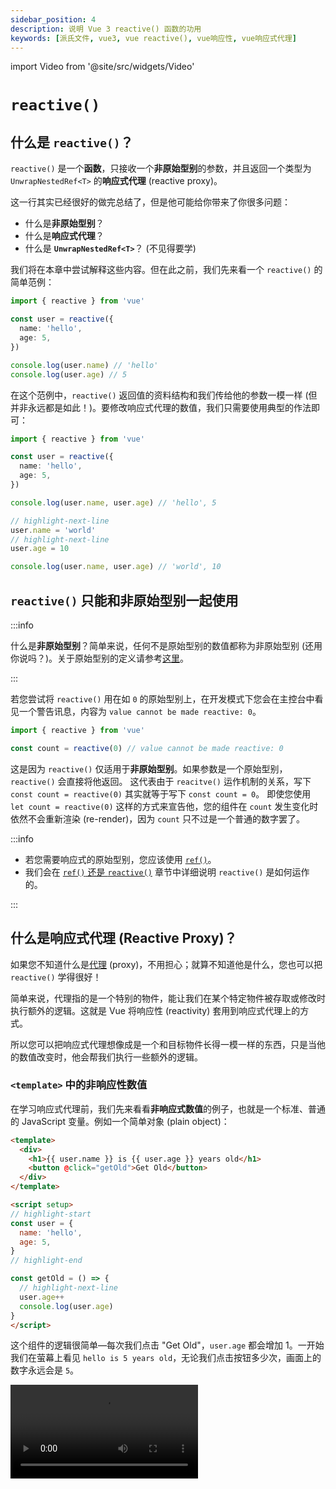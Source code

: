 ```yaml
---
sidebar_position: 4
description: 说明 Vue 3 reactive() 函数的功用
keywords: [派氏文件, vue3, vue reactive(), vue响应性, vue响应式代理]
---
```


import Video from '@site/src/widgets/Video'

# `reactive()`

## 什么是 `reactive()`？

`reactive()` 是一个**函数**，只接收一个**非原始型别**的参数，并且返回一个类型为 `UnwrapNestedRef<T>` 的**响应式代理** (reactive proxy)。

这一行其实已经很好的做完总结了，但是他可能给你带来了你很多问题：

- 什么是**非原始型别**？
- 什么是**响应式代理**？
- 什么是 **`UnwrapNestedRef<T>`**？ (不见得要学)

我们将在本章中尝试解释这些内容。但在此之前，我们先来看一个 `reactive()` 的简单范例：

```ts showLineNumbers
import { reactive } from 'vue'

const user = reactive({
  name: 'hello',
  age: 5,
})

console.log(user.name) // 'hello'
console.log(user.age) // 5
```

在这个范例中，`reactive()` 返回值的资料结构和我们传给他的参数一模一样 (但并非永远都是如此！)。要修改响应式代理的数值，我们只需要使用典型的作法即可：

```ts showLineNumbers
import { reactive } from 'vue'

const user = reactive({
  name: 'hello',
  age: 5,
})

console.log(user.name, user.age) // 'hello', 5

// highlight-next-line
user.name = 'world'
// highlight-next-line
user.age = 10

console.log(user.name, user.age) // 'world', 10
```

## `reactive()` 只能和非原始型别一起使用

:::info

什么是**非原始型别**？简单来说，任何不是原始型别的数值都称为非原始型别 (还用你说吗？)。关于原始型别的定义请参考[这里](https://developer.mozilla.org/en-US/docs/Glossary/Primitive)。

:::

若您尝试将 `reactive()` 用在如 `0` 的原始型别上，在开发模式下您会在主控台中看见一个警告讯息，内容为 `value cannot be made reactive: 0`。

```ts showLineNumbers
import { reactive } from 'vue'

const count = reactive(0) // value cannot be made reactive: 0
```

这是因为 `reactive()` 仅适用于**非原始型别**。如果参数是一个原始型别，`reactive()` 会直接将他返回。
这代表由于 `reacitve()` 运作机制的关系，写下 `const count = reactive(0)` 其实就等于写下 `const count = 0`。
即使您使用 `let count = reactive(0)` 这样的方式来宣告他，您的组件在 `count` 发生变化时依然不会重新渲染 (re-render)，因为 `count` 只不过是一个普通的数字罢了。

:::info

- 若您需要响应式的原始型别，您应该使用 [`ref()`](./ref-and-ref#什么是-ref)。
- 我们会在 [`ref()` 还是 `reactive()`](./ref-or-reactive#reactive-的运作原理) 章节中详细说明 `reactive()` 是如何运作的。

:::

## 什么是响应式代理 (Reactive Proxy)？

如果您不知道什么是[代理](https://developer.mozilla.org/en-US/docs/Web/JavaScript/Reference/Global_Objects/Proxy) (proxy)，不用担心；就算不知道他是什么，您也可以把 `reactive()` 学得很好！

简单来说，代理指的是一个特别的物件，能让我们在某个特定物件被存取或修改时执行额外的逻辑。这就是 Vue 将响应性 (reactivity) 套用到响应式代理上的方式。

所以您可以把响应式代理想像成是一个和目标物件长得一模一样的东西，只是当他的数值改变时，他会帮我们执行一些额外的逻辑。

### `<template>` 中的非响应性数值

在学习响应式代理前，我们先来看看**非响应式数值**的例子，也就是一个标准、普通的 JavaScript 变量。例如一个简单对象 (plain object)：

```html title="非响应式数值" showLineNumbers
<template>
  <div>
    <h1>{{ user.name }} is {{ user.age }} years old</h1>
    <button @click="getOld">Get Old</button>
  </div>
</template>

<script setup>
// highlight-start
const user = {
  name: 'hello',
  age: 5,
}
// highlight-end

const getOld = () => {
  // highlight-next-line
  user.age++
  console.log(user.age)
}
</script>
```

这个组件的逻辑很简单—每次我们点击 "Get Old"，`user.age` 都会增加 1。一开始我们在萤幕上看见 `hello is 5 years old`，无论我们点击按钮多少次，画面上的数字永远会是 `5`。

<Video src="/video/vue3/reactive_non-reactive-value.mov" />

发生这种情况的原因是 `user` 不是一个使用 `ref()` 或 `reactive()` 宣告出来的响应式数值。由于它是一个非响应式数值，我们的组件根本不在乎他发生了什么变化。即使 `user.age` 的数值的确改变了，我们的组件还是没有重新渲染。


### `<template>` 中的响应式代理

现在我们来看看**响应式代理**的例子：

```html title="响应式代理" showLineNumbers
<template>
  <div>
    <h1>{{ user.name }} is {{ user.age }} years old</h1>
    <button @click="getOld">Get Old</button>
  </div>
</template>

<script setup>
import { reactive } from 'vue'

// highlight-start
const user = reactive({
  name: 'hello',
  age: 5,
})
// highlight-end

const getOld = () => {
  // highlight-next-line
  user.age++
  console.log(user.age)
}
</script>
```

这个组件和上面那个几乎一样，唯一的差别是我们现在使用 `reactive()` 来宣告 `user`。随意点击按钮几次，您会发现组件终于按照预期的重新渲染了。

<Video src="/video/vue3/reactive_reactive-proxy.mov" />

为什么使用 `reactive()` 就会产生这样的差别呢？原因是 Vue 的组件被设计成在预设情况下，只有在**响应式代理**或是 **`Ref<T>`** 的数值发生变化时，才会重新渲染。所以只要我们没有使用 `reactive()` 或 `ref()` 来宣告 `user`，我们的组件就不会在他发生变化时重新渲染，因为 `user` 既不是响应式代理，也不是 `Ref<T>`。

### 同时使用响应式和非响应式数值

请注意，这并不代表非响应性数值的改变永远不会被呈现在画面上。我们来看看下面这个例子：

```html title="同时使用响应式和非响应式数值" showLineNumbers
<template>
  <div>
    <h1>{{ cat.name }} is {{ dog.age }} years old</h1>
    <button @click="changeName">Change Name</button>
    <button @click="getOld">Get Old</button>
  </div>
</template>

<script setup>
import { reactive } from 'vue'

// highlight-start
const cat = reactive({
  name: 'hello',
})
// highlight-end

const changeName = () => {
  // highlight-next-line
  cat.name += 'o'
}

// highlight-start
const dog = {
  age: 5,
}
// highlight-end

const getOld = () => {
  // highlight-next-line
  dog.age++
}
</script>
```

在这个范例中，我们同时使用了响应式和非响应式数值。他的逻辑很简单—点击 "Change Name" 会在 `cat.name` 的后面加上一个 `o`，而点击 "Get Old" 会使得 `dog.age` 增加 1。

我们在这里将 `cat` 宣告为响应式代理，`dog` 则是被宣告为非响应式数值。我们知道 `cat` 的改变会导致组件重新渲染，而 `dog` 的改变则不会，因为 `cat` 是一个响应式代理的缘故。

一开始我们随意点击 "Change Name" 几次，每次点击组件都会重新渲染，画面上的 `hello` 会随着每次的点击逐次增加一个 `o`。

<Video src="/video/vue3/reactive_both-0.mov" />

接下来我们点击 "Get Old" 几次，这次组件并没有重新渲染。这在我们的预料之内，因为 `dog` 既不是响应式代理也不是 `Ref<T>`。

<Video src="/video/vue3/reactive_both-1.mov" />

接着我们回头点击 "Change Name" 一次，奇怪的事就发生了—画面上的 `5` 竟然改变了！

<Video src="/video/vue3/reactive_both-2.mov" />

很让人困惑对吧？这背后的祕密是：

- 当我们点击 "Get Old" 时，`dog.age` 的数值的确改变了，只是这个变化并没有被反应在画面上，因为组件并没有重新渲染。
- 当我们点击 "Change Name" 时，`cat.name` 发生了变化；因为 `cat` 是一个响应式代理，组件便会随着这个变化而重新渲染，于是他就从 `<script>` 中抓取变量最新的状态，并将他们显示在画面上。

因此在使用 Vue 3 时，你应该**极力避免在 `<template>` 中混用响应式和非响应式数值**，因为这样的写法更容易导致 bug 的出现。知道何时该将变量宣告为响应式是很重要的，一个简单的判断基准是：

- 如果这个数值**会发生变化**，而且**使用者必须观察到他的变化**，那么就使用 `ref()` 或是 `reactive()` 来将他宣告成响应式数值。
- 否则就不要将他宣告成响应式数值。

## 响应式代理的响应性

### 解构赋值 (Destructing Assignment) 会破坏响应性吗？

开发人员常犯的一个错误是，他们将原始型别属性从响应式代理中取出，将他们分配给一些变量，并认为他们仍然具有响应性。这种情况最常发生在解构赋值上面：

```ts showLineNumbers
import { reactive } from 'vue'

const user = reactive({
  child: {
    name: 'hello',
  },
})

// highlight-next-line
const { child } = user

console.log(user.child.name, child.name) // 'hello', 'hello'

// highlight-next-line
child.name = 'world'

console.log(user.child.name, child.name) // 'world', 'world'
```

这个范例展示了一个常见的误解，即所有我们从响应式代理身上拿到的数值都会「连接」到源头，实际上并非如此！例如：

```ts showLineNumbers
import { reactive } from 'vue'

const user = reactive({
  name: 'hello',
  age: 5,
})

// highlight-next-line
const { name: myName, age: myAge } = user

console.log(user.name, myName) // 'hello', 'hello'
console.log(user.age, myAge) // 5, 5
```

我们心想「好，现在 `myName` 和 `myAge` 一定和 `user` 连接在一起了」，接着便去修改 `user.name` 和 `user.age` 的数值：

```ts showLineNumbers
import { reactive } from 'vue'

const user = reactive({
  name: 'hello',
  age: 5,
})

const { name: myName, age: myAge } = user

console.log(user.name, myName) // 'hello', 'hello'
console.log(user.age, myAge) // 5, 5

// highlight-next-line
user.name = 'world'
// highlight-next-line
user.age = 10

console.log(user.name, myName) // 'world', 'hello'
console.log(user.age, myAge) // 10, 5
```

如您所见，我们对 `user` 所造成的改动完全没有影响到 `myName` 和 `myAge` (反之亦然)。

为什么在第一个范例中，修改 `child.name` 的确影响到了 `user.child`，但同样的情况却无法在第二个范例中被观察到呢？

_这是我们在 `reactive()` 身上使用解构赋值所导致的问题吗？_

这么说不太对。即便我们把它写成 `const myName = user.name`，同样的情况还是会发生 (因为那正是解构赋值所做的事情)，所以把问题都推到解构赋值身上是不正确的。

答案其实很间单。我们需只要复习一下变量在 JavaScript 中运作的方式，您马上就会了解其中的原因了！

在 JavaScript 中，数值只能经由两种方式被传递—**传值**或是**传参考**。原始型别总是透过**传值**的方式被传递，而非原始型别总是透过**传参考**的方式被传递。因此，透过写下 `const { name: myName, age: myName } = user`，我们其实就是在写：

```js showLineNumbers
const myName = user.name
const myAge = user.age
```

因为 `user.name` (字串) 和 `user.age` (数字) 皆属于**原始型别**，他们会以**传值**的方式被传递给 `myName` 和 `myAge`；意思就是说 `myName` 和 `myAge` 会是有着新记忆体位置的新变量，于是就和 `user`「断线」了。

所以单从程式方面来说，只要目标值是非原始型别，您就可以随心所欲地对着 `reactive()` 使用解构赋值。但是我们还是不建议这么做，因为那会使得变量之间表现出不同的行为 (有些具有响应性，有些则没有)。

### 如何保持响应性

所以是否存在一个方法让我们在对着 `reactive()` 使用解构赋值的同时，又能保有变量的响应性呢？有的！最接近的解决方案是 [`toRef()`](https://vuejs.org/api/reactivity-utilities.html#toref) 和 [`toRefs()`](https://vuejs.org/api/reactivity-utilities.html#torefs)。

`toRef()` 和 `toRefs()` 的功能和他们的名称所描述的的一样—将某个东西转换为 `Ref<T>` 的形式。这两个函数非常相近，但还是有一点小差异；总的来说，**`toRefs()` = 很多个 `toRef()`**。例如：

```ts showLineNumbers
import { reactive, toRef, toRefs } from 'vue'

const user = reactive({
  name: 'hello',
  age: 5,
})

// 我们可以这么做：
// highlight-start
const name = toRef(user, 'name')
const age = toRef(user, 'age')
// highlight-end

// 或是这样：
// highlight-next-line
const { name, age } = toRefs(user)
```

大多数情况我们会使用 `toRefs()`，因为他比 `toRef()` 更方便一些，但结果是一样的。使用 `toRef()` 和 `toRefs()` 所产生的 `Ref<T>` 总是会连接到来源，这意味着响应性将被保留。透过使用 `toRef()` 和 `toRefs()`，我们再也不需要担心属性是否是原始型别。只要将他转换为 `Ref<T>` 的形式，一切就能按照我们所预期的方式运作！


:::info

在上面的例子中，如果我们把 `toRefs()` 换成 `ref()` 会得到相同的结果吗？例如：

```ts showLineNumbers
import { reactive, ref } from 'vue'

const user = reactive({
  name: 'hello',
  age: 5,
})

// 原本是这个样子：
const { name, age } = toRefs(user)

// 换成这种作法会得到一样的结果吗？
// highlight-start
const name = ref(user.name)
const age = ref(user.age)
// highlight-end
```

答案是**不会** — `name` 和 `age` **并不会**和 `user` 连接起来。他们会被视为是独立的 `Ref<T>`。

这是因为 `user.name` 和 `user.age` 都是原始型别的数值，他们会以**传值**的方式被传递给 `ref()`。所以写下 `const name = ref(user.name)` 就会等于写下 `const name = ref('hello')`，代表我们建立了一个新的 `Ref<T>`，只不过是初始值是 `hello` 罢了。

此外，虽然 `ref()` 和 `toRef()` 的返回值都是 `Ref<T>` 介面，他们返回的其实是有着不同逻辑的类别实体。

另外要注意的是，如果目标数值属于非原始型别，`ref()` 和 `toRef()` 所产生的 `Ref<T>` 都会连接到来源，而且他们的更新都会导致组件重新渲染。例如：


```ts showLineNumbers
import { reactive, ref, toRef } from 'vue'

const user = reactive({
  name: 'hello',
  child: {
    age: 5,
  },
})

// highlight-start
const cat = ref(user.child)
const dog = toRef(user, 'child')
// highlight-end

console.log(user.child.age, cat.value.age, dog.value.age) // 5, 5, 5

// highlight-next-line
cat.value.age = 10

console.log(user.child.age, cat.value.age, dog.value.age) // 10, 10, 10

// highlight-next-line
dog.value.age = 15

console.log(user.child.age, cat.value.age, dog.value.age) // 15, 15, 15
```

简单来说，只有在我们要宣告新变量，而且没有参考任何来源的时候才使用 `ref()`；而 `toRef()` 和 `toRefs()` 则是用在依据某个来源来宣告新变量，同时保有响应性的状况。

:::

## 什么是 `UnwrapNestedRef<T>`

`UnwrapNestedRef<T>` 是 `reactive()` 的**返回型别**。由于您的 IDE 可能已经帮您把最复杂的部分做完了，我们其实不见得需要学习这个型别，因此我们认为不要把它放在这里比较好，而且他也有点复杂。不过如果您对它仍然有兴趣，您可以透过阅读 [`UnwrapNestedRef<T>`](./unwrap-nested-ref) 章节来了解他！